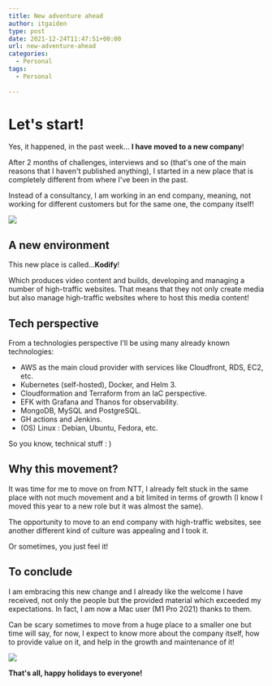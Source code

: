 ```yaml
---
title: New adventure ahead
author: itgaiden
type: post
date: 2021-12-24T11:47:51+00:00
url: new-adventure-ahead
categories:
  - Personal
tags:
  - Personal
  
---
```


# Let's start!

Yes, it happened, in the past week... **I have moved to a new company**!

After 2 months of challenges, interviews and so (that's one of the main reasons that I haven't published anything),  I started in a new place that is completely different from where I've been in the past.

Instead of a consultancy, I am working in an end company, meaning, not working for different customers but for the same one, the company itself!

![](https://media4.giphy.com/media/Jev4iU72S9RYc/giphy.gif?cid=ecf05e47uf0e5lix1y04hxn8tgjomoaakgar23d71dzom4l6&rid=giphy.gif&ct=g)


## A new environment

This new place is called...**Kodify**! 

Which produces video content and builds, developing and managing a number of high-traffic websites. That means that they not only create media but also manage high-traffic websites where to host this media content!

## Tech perspective

From a technologies perspective I'll be using many already known technologies:

- AWS as the main cloud provider with services like Cloudfront, RDS, EC2, etc.
- Kubernetes (self-hosted), Docker, and Helm 3.
- Cloudformation and Terraform from an IaC perspective.
- EFK with Grafana and Thanos for observability.
- MongoDB, MySQL and PostgreSQL.
- GH actions and Jenkins.
- (OS) Linux : Debian, Ubuntu, Fedora, etc.

So you know, technical stuff : )

## Why this movement?

It was time for me to move on from NTT, I already felt stuck in the same place with not much movement and a bit limited in terms of growth (I know I moved this year to a new role but it was almost the same). 

The opportunity to move to an end company with high-traffic websites, see another different kind of culture was appealing and I took it.

Or sometimes, you just feel it!

## To conclude
 
 I am embracing this new change and I already like the welcome I have received, not only the people but the provided material which exceeded my expectations. In fact, I am now a Mac user (M1 Pro 2021) thanks to them.
 
 Can be scary sometimes to move from a huge place to a smaller one but time will say, for now, I expect to know more about the company itself, how to provide value on it, and help in the growth and maintenance of it!

![](https://media3.giphy.com/media/G33SFIYw5zaM0/giphy.gif?cid=ecf05e47jjh5eib9lai7hpjuerr6nly845fuuxjcmo4dkozn&rid=giphy.gif&ct=g)

**That's all, happy holidays to everyone!**


